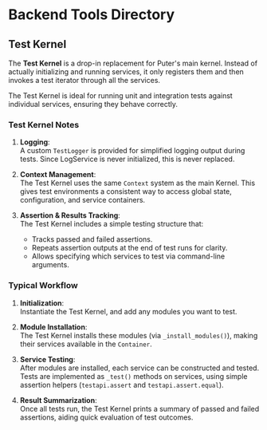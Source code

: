 # Backend Tools Directory

## Test Kernel

The **Test Kernel** is a drop-in replacement for Puter's main kernel. Instead of
actually initializing and running services, it only registers them and then invokes
a test iterator through all the services.

The Test Kernel is ideal for running unit and integration tests against individual services, ensuring they behave correctly.

### Test Kernel Notes

1. **Logging**:  
   A custom `TestLogger` is provided for simplified logging output during tests.
   Since LogService is never initialized, this is never replaced.

2. **Context Management**:  
   The Test Kernel uses the same `Context` system as the main Kernel. This gives test environments a consistent way to access global state, configuration, and service containers.

3. **Assertion & Results Tracking**:  
   The Test Kernel includes a simple testing structure that:
   - Tracks passed and failed assertions.
   - Repeats assertion outputs at the end of test runs for clarity.
   - Allows specifying which services to test via command-line arguments.

### Typical Workflow

1. **Initialization**:  
   Instantiate the Test Kernel, and add any modules you want to test.
   
2. **Module Installation**:  
   The Test Kernel installs these modules (via `_install_modules()`), making their services available in the `Container`.

3. **Service Testing**:  
   After modules are installed, each service can be constructed and tested. Tests are implemented as `_test()` methods on services, using simple assertion helpers (`testapi.assert` and `testapi.assert.equal`).

4. **Result Summarization**:  
   Once all tests run, the Test Kernel prints a summary of passed and failed assertions, aiding quick evaluation of test outcomes.
